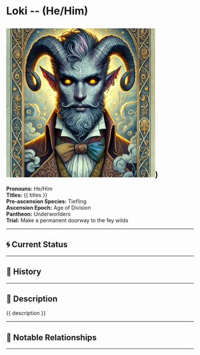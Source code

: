 # Loki  --  (He/Him)

<!-- Optional  -->
<img src="Loki.jpg" alt="Loki" style="width:400px;"/>)
---

**Pronouns:** He/Him  
**Titles:** {{ titles }}  
**Pre-ascension Species:** Tiefling  
**Ascension Epoch:** Age of Division  
**Pantheon:** Underworlders  
**Trial:** Make a permanent doorway to the fey wilds

---

## 🌀 Current Status


---

## 📜 History


---

## 🧠 Description
{{ description }}

---

## 🧩 Notable Relationships

---
